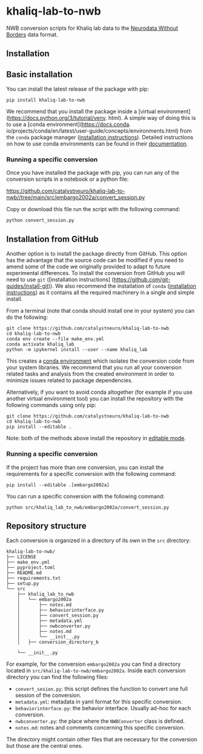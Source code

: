 # khaliq-lab-to-nwb
NWB conversion scripts for Khaliq lab data to the
[Neurodata Without Borders](https://nwb-overview.readthedocs.io/) data format.


## Installation
## Basic installation

You can install the latest release of the package with pip:

```
pip install khaliq-lab-to-nwb
```

We recommend that you install the package inside a [virtual environment](https://docs.python.org/3/tutorial/venv.
html). A simple way of doing this is to use a [conda environment](https://docs.conda.
io/projects/conda/en/latest/user-guide/concepts/environments.html) from the `conda` package manager ([installation
instructions](https://docs.conda.io/en/latest/miniconda.html)). Detailed instructions on how to use conda
environments can be found in their [documentation](https://docs.conda.io/projects/conda/en/latest/user-guide/tasks/manage-environments.html).

### Running a specific conversion
Once you have installed the package with pip, you can run any of the conversion scripts in a notebook or a python file:

https://github.com/catalystneuro/khaliq-lab-to-nwb//tree/main/src/embargo2002a/convert_session.py

Copy or download this file run the script with the following command:

```
python convert_session.py
```

## Installation from GitHub
Another option is to install the package directly from GitHub. This option has the advantage that the source code
can be modified if you need to amend some of the code we originally provided to adapt to future experimental
differences. To install the conversion from GitHub you will need to use `git` ([installation instructions] (https://github.com/git-guides/install-git)).
We also recommend the installation of `conda` ([installation instructions](https://docs.conda.io/en/latest/miniconda.html)) as it contains all the required
machinery in a single and simple install.

From a terminal (note that conda should install one in your system) you can do the following:

```
git clone https://github.com/catalystneuro/khaliq-lab-to-nwb
cd khaliq-lab-to-nwb
conda env create --file make_env.yml
conda activate khaliq_lab
python -m ipykernel install --user --name khaliq_lab
```

This creates a [conda environment](https://docs.conda.io/projects/conda/en/latest/user-guide/concepts/environments.html) which isolates the conversion code from your system libraries. We recommend that you run all your conversion related tasks and analysis from the created environment in order to minimize issues related to package dependencies.

Alternatively, if you want to avoid conda altogether (for example if you use another virtual environment tool) you
can install the repository with the following commands using only pip:

```
git clone https://github.com/catalystneuro/khaliq-lab-to-nwb
cd khaliq-lab-to-nwb
pip install --editable .
```

Note:
both of the methods above install the repository in [editable mode](https://pip.pypa.io/en/stable/cli/pip_install/#editable-installs).

### Running a specific conversion
If the project has more than one conversion, you can install the requirements for a specific conversion with the following command:
```
pip install --editable .[embargo2002a]
```

You can run a specific conversion with the following command:
```
python src/khaliq_lab_to_nwb/embargo2002a/convert_session.py
```

## Repository structure
Each conversion is organized in a directory of its own in the `src` directory:

    khaliq-lab-to-nwb/
    ├── LICENSE
    ├── make_env.yml
    ├── pyproject.toml
    ├── README.md
    ├── requirements.txt
    ├── setup.py
    └── src
        ├── khaliq_lab_to_nwb
        │   └── embargo2002a
        │       ├── notes.md
        │       ├── behaviorinterface.py
        │       ├── convert_session.py
        │       ├── metadata.yml
        │       ├── nwbconverter.py
        │       ├── notes.md
        │       └── __init__.py
        │   ├── conversion_directory_b

        └── __init__.py

For example, for the conversion `embargo2002a` you can find a directory located in `src/khaliq-lab-to-nwb/embargo2002a`.
Inside each conversion directory you can find the following files:


* `convert_sesion.py`: this script defines the function to convert one full session of the conversion.
* `metadata.yml`: metadata in yaml format for this specific conversion.
* `behaviorinterface.py`: the behavior interface. Usually ad-hoc for each conversion.
* `nwbconverter.py`: the place where the `NWBConverter` class is defined.
* `notes.md`: notes and comments concerning this specific conversion.

The directory might contain other files that are necessary for the conversion but those are the central ones.
